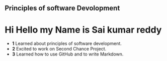 ## Principles of software Devolopment

# Hi Hello my Name is Sai kumar reddy

- **1** Learned about principles of software development.
- **2** Excited to work on Second Chance Project.
- **3** Learned how to use GitHub and to write Markdown. 
